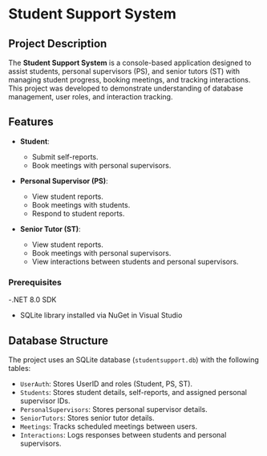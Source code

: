 # Student Support System

## Project Description
The **Student Support System** is a console-based application designed to assist students, personal supervisors (PS), and senior tutors (ST) with managing student progress, booking meetings, and tracking interactions. 
This project was developed to demonstrate understanding of database management, user roles, and interaction tracking.

## Features
- **Student**: 
  - Submit self-reports.
  - Book meetings with personal supervisors.
  
- **Personal Supervisor (PS)**:
  - View student reports.
  - Book meetings with students.
  - Respond to student reports.
  
- **Senior Tutor (ST)**:
  - View student reports.
  - Book meetings with personal supervisors.
  - View interactions between students and personal supervisors.


### Prerequisites
-.NET 8.0 SDK 
- SQLite library installed via NuGet in Visual Studio


## Database Structure
The project uses an SQLite database (`studentsupport.db`) with the following tables:
- `UserAuth`: Stores UserID and roles (Student, PS, ST).
- `Students`: Stores student details, self-reports, and assigned personal supervisor IDs.
- `PersonalSupervisors`: Stores personal supervisor details.
- `SeniorTutors`: Stores senior tutor details.
- `Meetings`: Tracks scheduled meetings between users.
- `Interactions`: Logs responses between students and personal supervisors.
